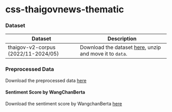 # css-thaigovnews-thematic

### Dataset
| Dataset | Description |
| ----- |  ---- |
| thaigov-v2-corpus (2022/11-2024/05)  | Download the dataset [here](https://drive.google.com/file/d/1fIqR5OBE7UfNQzR9o3dyNUY7ZLw2y1N3/view?usp=sharing), unzip and move it to `data`.|

### Preprocessed Data
Download the preprocessed data [here](https://drive.google.com/drive/folders/1eGH0AlaW8c6JTQFiakkAEpV8V391dmgC?usp=sharing)

#### Sentiment Score by WangChanBerta
Download the sentiment score by WangchanBerta [here](https://drive.google.com/drive/folders/1qAZ5rc-YvWcQFNpCh8uIgLljmVcPV2H4?usp=sharing)